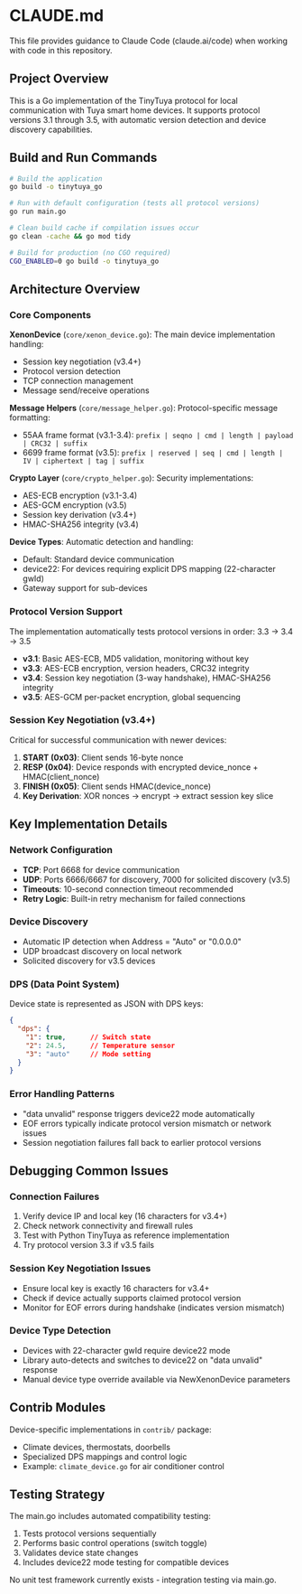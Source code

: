 # CLAUDE.md

This file provides guidance to Claude Code (claude.ai/code) when working with code in this repository.

## Project Overview

This is a Go implementation of the TinyTuya protocol for local communication with Tuya smart home devices. It supports protocol versions 3.1 through 3.5, with automatic version detection and device discovery capabilities.

## Build and Run Commands

```bash
# Build the application
go build -o tinytuya_go

# Run with default configuration (tests all protocol versions)
go run main.go

# Clean build cache if compilation issues occur
go clean -cache && go mod tidy

# Build for production (no CGO required)
CGO_ENABLED=0 go build -o tinytuya_go
```

## Architecture Overview

### Core Components

**XenonDevice** (`core/xenon_device.go`): The main device implementation handling:
- Session key negotiation (v3.4+)
- Protocol version detection
- TCP connection management
- Message send/receive operations

**Message Helpers** (`core/message_helper.go`): Protocol-specific message formatting:
- 55AA frame format (v3.1-3.4): `prefix | seqno | cmd | length | payload | CRC32 | suffix`
- 6699 frame format (v3.5): `prefix | reserved | seq | cmd | length | IV | ciphertext | tag | suffix`

**Crypto Layer** (`core/crypto_helper.go`): Security implementations:
- AES-ECB encryption (v3.1-3.4)
- AES-GCM encryption (v3.5)
- Session key derivation (v3.4+)
- HMAC-SHA256 integrity (v3.4)

**Device Types**: Automatic detection and handling:
- Default: Standard device communication
- device22: For devices requiring explicit DPS mapping (22-character gwId)
- Gateway support for sub-devices

### Protocol Version Support

The implementation automatically tests protocol versions in order: 3.3 → 3.4 → 3.5

- **v3.1**: Basic AES-ECB, MD5 validation, monitoring without key
- **v3.3**: AES-ECB encryption, version headers, CRC32 integrity
- **v3.4**: Session key negotiation (3-way handshake), HMAC-SHA256 integrity
- **v3.5**: AES-GCM per-packet encryption, global sequencing

### Session Key Negotiation (v3.4+)

Critical for successful communication with newer devices:

1. **START (0x03)**: Client sends 16-byte nonce
2. **RESP (0x04)**: Device responds with encrypted device_nonce + HMAC(client_nonce)
3. **FINISH (0x05)**: Client sends HMAC(device_nonce)
4. **Key Derivation**: XOR nonces → encrypt → extract session key slice

## Key Implementation Details

### Network Configuration
- **TCP**: Port 6668 for device communication
- **UDP**: Ports 6666/6667 for discovery, 7000 for solicited discovery (v3.5)
- **Timeouts**: 10-second connection timeout recommended
- **Retry Logic**: Built-in retry mechanism for failed connections

### Device Discovery
- Automatic IP detection when Address = "Auto" or "0.0.0.0"
- UDP broadcast discovery on local network
- Solicited discovery for v3.5 devices

### DPS (Data Point System)
Device state is represented as JSON with DPS keys:
```json
{
  "dps": {
    "1": true,      // Switch state
    "2": 24.5,      // Temperature sensor
    "3": "auto"     // Mode setting
  }
}
```

### Error Handling Patterns
- "data unvalid" response triggers device22 mode automatically
- EOF errors typically indicate protocol version mismatch or network issues
- Session negotiation failures fall back to earlier protocol versions

## Debugging Common Issues

### Connection Failures
1. Verify device IP and local key (16 characters for v3.4+)
2. Check network connectivity and firewall rules
3. Test with Python TinyTuya as reference implementation
4. Try protocol version 3.3 if v3.5 fails

### Session Key Negotiation Issues
- Ensure local key is exactly 16 characters for v3.4+
- Check if device actually supports claimed protocol version
- Monitor for EOF errors during handshake (indicates version mismatch)

### Device Type Detection
- Devices with 22-character gwId require device22 mode
- Library auto-detects and switches to device22 on "data unvalid" response
- Manual device type override available via NewXenonDevice parameters

## Contrib Modules

Device-specific implementations in `contrib/` package:
- Climate devices, thermostats, doorbells
- Specialized DPS mappings and control logic
- Example: `climate_device.go` for air conditioner control

## Testing Strategy

The main.go includes automated compatibility testing:
1. Tests protocol versions sequentially
2. Performs basic control operations (switch toggle)
3. Validates device state changes
4. Includes device22 mode testing for compatible devices

No unit test framework currently exists - integration testing via main.go.